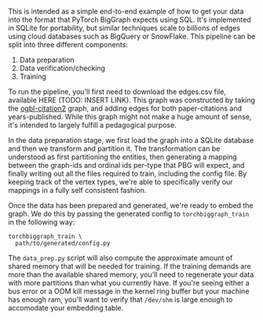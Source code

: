 This is intended as a simple end-to-end example of how to get your data into
the format that PyTorch BigGraph expects using SQL. It's implemented in SQLite
for portability, but similar techniques scale to billions of edges using cloud
databases such as BigQuery or SnowFlake. This pipeline can be split into three
different components:

1. Data preparation
2. Data verification/checking
3. Training

To run the pipeline, you'll first need to download the edges.csv file,
available HERE (TODO: INSERT LINK). This graph was constructed by
taking the [ogbl-citation2](https://github.com/snap-stanford/ogb) graph, and
adding edges for both paper-citations and years-published. While this graph
might not make a huge amount of sense, it's intended to largely fulfill a
pedagogical purpose.

In the data preparation stage, we first load the graph
into a SQLite database and then we transform and partition it. The transformation
can be understood as first partitioning the entities, then generating a mapping
between the graph-ids and ordinal ids per-type that PBG will expect, and finally
writing out all the files required to train, including the config file. By
keeping track of the vertex types, we're able to specifically verify our mappings
in a fully self consistent fashion.

Once the data has been prepared and generated, we're ready to embed the graph. We
do this by passing the generated config to `torchbiggraph_train` in the following
way:

```
torchbiggraph_train \
  path/to/generated/config.py
```

The `data_prep.py` script will also compute the approximate amount of shared memory
that will be needed for training. If the training demands are more than the
available shared memory, you'll need to regenerate your data with more partitions
than what you currently have. If you're seeing either a bus error or a OOM kill
message in the kernel ring buffer but your machine has enough ram, you'll want to
verify that `/dev/shm` is large enough to accomodate your embedding table.